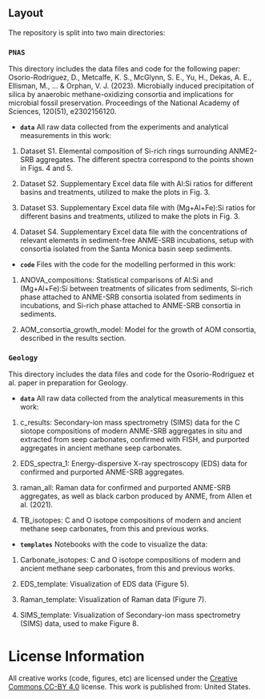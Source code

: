 ## Layout

The repository is split into two main directories:

### **`PNAS`**
This directory includes the data files and code for the following paper:
Osorio-Rodriguez, D., Metcalfe, K. S., McGlynn, S. E., Yu, H., Dekas, A. E., Ellisman, M., ... & Orphan, V. J. (2023). Microbially induced precipitation of silica by anaerobic methane-oxidizing consortia and implications for microbial fossil preservation. Proceedings of the National Academy of Sciences, 120(51), e2302156120.

* **`data`** 
All raw data collected from the experiments and analytical measurements in this work:

1.  Dataset S1. Elemental composition of Si-rich rings surrounding ANME2-SRB aggregates. The different spectra correspond to the points shown in Figs. 4 and 5.

2. Dataset S2. Supplementary Excel data file with Al:Si ratios for different basins and treatments, utilized to make the plots in Fig. 3.

3. Dataset S3. Supplementary Excel data file with (Mg+Al+Fe):Si ratios for different basins and treatments, utilized to make the plots in Fig. 3.

4. Dataset S4. Supplementary Excel data file with the concentrations of relevant elements in sediment-free ANME-SRB incubations, setup with consortia isolated from the Santa Monica basin seep sediments.

* **`code`** 
Files with the code for the modelling performed in this work:

1. ANOVA_compositions: Statistical comparisons of Al:Si and (Mg+Al+Fe):Si between treatments of silicates from sediments, Si-rich phase attached to ANME-SRB consortia isolated from sediments in incubations, and Si-rich phase attached to ANME-SRB consortia in sediments.

2. AOM_consortia_growth_model: Model for the growth of AOM consortia, described in the results section.

### **`Geology`**
This directory includes the data files and code for the Osorio-Rodriguez et al. paper in preparation for Geology.

* **`data`** 
All raw data collected from the analytical measurements in this work:

1. c_results: Secondary-ion mass spectrometry (SIMS) data for the C siotope compositions of modern ANME-SRB aggregates in situ and extracted from seep carbonates, confirmed with FISH, and purported aggregates in ancient methane seep carbonates.

2. EDS_spectra_1: Energy-dispersive X-ray spectroscopy (EDS) data for confirmed and purported ANME-SRB aggregates.

3. raman_all: Raman data for confirmed and purported ANME-SRB aggregates, as well as black carbon produced by ANME, from Allen et al. (2021).

4. TB_isotopes: C and O isotope compositions of modern and ancient methane seep carbonates, from this and previous works.

* **`templates`** 
Notebooks with the code to visualize the data:

1. Carbonate_isotopes: C and O isotope compositions of modern and ancient methane seep carbonates, from this and previous works.

2. EDS_template: Visualization of EDS data (Figure 5).

3. Raman_template: Visualization of Raman data (Figure 7).

4. SIMS_template: Visualization of Secondary-ion mass spectrometry (SIMS) data, used to make Figure 8.

# License Information

All creative works (code, figures, etc) are licensed under the [Creative
Commons CC-BY 4.0](https://creativecommons.org/licenses/by/4.0/) license. This work is published from: United States.


